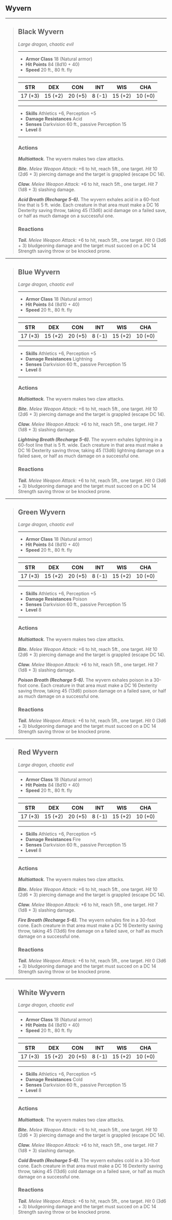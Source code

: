 ## Wyvern



___
> ## Black Wyvern
>*Large dragon, chaotic evil*
> ___
> - **Armor Class** 18 (Natural armor)
> - **Hit Points** 84 (8d10 + 40)
> - **Speed** 20 ft., 80 ft. fly
>___
>|   STR   |   DEX   |   CON   |   INT   |   WIS   |   CHA   |
>|:-------:|:-------:|:-------:|:-------:|:-------:|:-------:|
>| 17 (+3) | 15 (+2) | 20 (+5) |  8 (-1) | 15 (+2) | 10 (+0) |
>___
> - **Skills** Athletics +6, Perception +5
> - **Damage Resistances** Acid
> - **Senses** Darkvision 60 ft., passive Perception 15
> - **Level** 8
> ___
> ### Actions
> ***Multiattack.*** The wyvern makes two claw attacks.
>
> ***Bite.*** *Melee Weapon Attack:* +6 to hit, reach 5ft., one target. *Hit* 10 (2d6 + 3) piercing damage and the target is grappled (escape DC 14).
>
> ***Claw.*** *Melee Weapon Attack:* +6 to hit, reach 5ft., one target. *Hit* 7 (1d8 + 3) slashing damage.
>
> ***Acid Breath (Recharge 5-6).*** The wyvern exhales acid in a 60-foot line that is 5 ft. wide. Each creature in that area must make a DC 16 Dexterity saving throw, taking 45 (13d6) acid damage on a failed save, or half as much damage on a successful one.
>
> ### Reactions
> ***Tail.*** *Melee Weapon Attack:* +6 to hit, reach 5ft., one target. *Hit* 0 (3d6 + 3) bludgeoning damage and the target must succed on a DC 14 Strength saving throw or be knocked prone.
>


___
> ## Blue Wyvern
>*Large dragon, chaotic evil*
> ___
> - **Armor Class** 18 (Natural armor)
> - **Hit Points** 84 (8d10 + 40)
> - **Speed** 20 ft., 80 ft. fly
>___
>|   STR   |   DEX   |   CON   |   INT   |   WIS   |   CHA   |
>|:-------:|:-------:|:-------:|:-------:|:-------:|:-------:|
>| 17 (+3) | 15 (+2) | 20 (+5) |  8 (-1) | 15 (+2) | 10 (+0) |
>___
> - **Skills** Athletics +6, Perception +5
> - **Damage Resistances** Lightning
> - **Senses** Darkvision 60 ft., passive Perception 15
> - **Level** 8
> ___
> ### Actions
> ***Multiattack.*** The wyvern makes two claw attacks.
>
> ***Bite.*** *Melee Weapon Attack:* +6 to hit, reach 5ft., one target. *Hit* 10 (2d6 + 3) piercing damage and the target is grappled (escape DC 14).
>
> ***Claw.*** *Melee Weapon Attack:* +6 to hit, reach 5ft., one target. *Hit* 7 (1d8 + 3) slashing damage.
>
> ***Lightning Breath (Recharge 5-6).*** The wyvern exhales lightning in a 60-foot line that is 5 ft. wide. Each creature in that area must make a DC 16 Dexterity saving throw, taking 45 (13d6) lightning damage on a failed save, or half as much damage on a successful one.
>
> ### Reactions
> ***Tail.*** *Melee Weapon Attack:* +6 to hit, reach 5ft., one target. *Hit* 0 (3d6 + 3) bludgeoning damage and the target must succed on a DC 14 Strength saving throw or be knocked prone.
>


___
> ## Green Wyvern
>*Large dragon, chaotic evil*
> ___
> - **Armor Class** 18 (Natural armor)
> - **Hit Points** 84 (8d10 + 40)
> - **Speed** 20 ft., 80 ft. fly
>___
>|   STR   |   DEX   |   CON   |   INT   |   WIS   |   CHA   |
>|:-------:|:-------:|:-------:|:-------:|:-------:|:-------:|
>| 17 (+3) | 15 (+2) | 20 (+5) |  8 (-1) | 15 (+2) | 10 (+0) |
>___
> - **Skills** Athletics +6, Perception +5
> - **Damage Resistances** Poison
> - **Senses** Darkvision 60 ft., passive Perception 15
> - **Level** 8
> ___
> ### Actions
> ***Multiattack.*** The wyvern makes two claw attacks.
>
> ***Bite.*** *Melee Weapon Attack:* +6 to hit, reach 5ft., one target. *Hit* 10 (2d6 + 3) piercing damage and the target is grappled (escape DC 14).
>
> ***Claw.*** *Melee Weapon Attack:* +6 to hit, reach 5ft., one target. *Hit* 7 (1d8 + 3) slashing damage.
>
> ***Poison Breath (Recharge 5-6).*** The wyvern exhales poison in a 30-foot cone. Each creature in that area must make a DC 16 Dexterity saving throw, taking 45 (13d6) poison damage on a failed save, or half as much damage on a successful one.
>
> ### Reactions
> ***Tail.*** *Melee Weapon Attack:* +6 to hit, reach 5ft., one target. *Hit* 0 (3d6 + 3) bludgeoning damage and the target must succed on a DC 14 Strength saving throw or be knocked prone.
>


___
> ## Red Wyvern
>*Large dragon, chaotic evil*
> ___
> - **Armor Class** 18 (Natural armor)
> - **Hit Points** 84 (8d10 + 40)
> - **Speed** 20 ft., 80 ft. fly
>___
>|   STR   |   DEX   |   CON   |   INT   |   WIS   |   CHA   |
>|:-------:|:-------:|:-------:|:-------:|:-------:|:-------:|
>| 17 (+3) | 15 (+2) | 20 (+5) |  8 (-1) | 15 (+2) | 10 (+0) |
>___
> - **Skills** Athletics +6, Perception +5
> - **Damage Resistances** Fire
> - **Senses** Darkvision 60 ft., passive Perception 15
> - **Level** 8
> ___
> ### Actions
> ***Multiattack.*** The wyvern makes two claw attacks.
>
> ***Bite.*** *Melee Weapon Attack:* +6 to hit, reach 5ft., one target. *Hit* 10 (2d6 + 3) piercing damage and the target is grappled (escape DC 14).
>
> ***Claw.*** *Melee Weapon Attack:* +6 to hit, reach 5ft., one target. *Hit* 7 (1d8 + 3) slashing damage.
>
> ***Fire Breath (Recharge 5-6).*** The wyvern exhales fire in a 30-foot cone. Each creature in that area must make a DC 16 Dexterity saving throw, taking 45 (13d6) fire damage on a failed save, or half as much damage on a successful one.
>
> ### Reactions
> ***Tail.*** *Melee Weapon Attack:* +6 to hit, reach 5ft., one target. *Hit* 0 (3d6 + 3) bludgeoning damage and the target must succed on a DC 14 Strength saving throw or be knocked prone.
>


___
> ## White Wyvern
>*Large dragon, chaotic evil*
> ___
> - **Armor Class** 18 (Natural armor)
> - **Hit Points** 84 (8d10 + 40)
> - **Speed** 20 ft., 80 ft. fly
>___
>|   STR   |   DEX   |   CON   |   INT   |   WIS   |   CHA   |
>|:-------:|:-------:|:-------:|:-------:|:-------:|:-------:|
>| 17 (+3) | 15 (+2) | 20 (+5) |  8 (-1) | 15 (+2) | 10 (+0) |
>___
> - **Skills** Athletics +6, Perception +5
> - **Damage Resistances** Cold
> - **Senses** Darkvision 60 ft., passive Perception 15
> - **Level** 8
> ___
> ### Actions
> ***Multiattack.*** The wyvern makes two claw attacks.
>
> ***Bite.*** *Melee Weapon Attack:* +6 to hit, reach 5ft., one target. *Hit* 10 (2d6 + 3) piercing damage and the target is grappled (escape DC 14).
>
> ***Claw.*** *Melee Weapon Attack:* +6 to hit, reach 5ft., one target. *Hit* 7 (1d8 + 3) slashing damage.
>
> ***Cold Breath (Recharge 5-6).*** The wyvern exhales cold in a 30-foot cone. Each creature in that area must make a DC 16 Dexterity saving throw, taking 45 (13d6) cold damage on a failed save, or half as much damage on a successful one.
>
> ### Reactions
> ***Tail.*** *Melee Weapon Attack:* +6 to hit, reach 5ft., one target. *Hit* 0 (3d6 + 3) bludgeoning damage and the target must succed on a DC 14 Strength saving throw or be knocked prone.
>